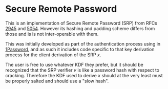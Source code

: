 # Secure Remote Password

This is an implementation of Secure Remote Password (SRP) from RFCs [2945](https://www.ietf.org/rfc/rfc2945.txt) and [5054](https://tools.ietf.org/html/rfc5054#ref-SRP-RFC). However its hashing and padding scheme differs from those and is is not inter-operable with them.

This was initially developed as part of the authentication process using in [1Password](1Password.com), and as such it includes code specific to that key derivation process for the client derivation of the SRP _x_.

The user is free to use whatever KDF they prefer, but it should be recognized that the SRP verifier _v_ is like a password hash with respect to cracking. Therefore the KDF used to derive _x_ should at the very least must be properly salted and should use a "slow hash".

